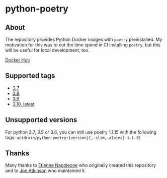 # python-poetry

## About

The repository provides Python Docker images with `poetry` preinstalled. My motivation for this was to cut the time spend in CI installing `poetry`, but this will be useful for local development, too.

[Docker Hub](https://hub.docker.com/r/acidrain/python-poetry/)

## Supported tags

* [3.7](https://github.com/mathieu-lemay/python-poetry/blob/master/3.7/Dockerfile)
* [3.8](https://github.com/mathieu-lemay/python-poetry/blob/master/3.8/Dockerfile)
* [3.9](https://github.com/mathieu-lemay/python-poetry/blob/master/3.9/Dockerfile)
* [3.10, latest](https://github.com/mathieu-lemay/python-poetry/blob/master/3.10/Dockerfile)

## Unsupported versions
For python 2.7, 3.5 or 3.6, you can still use poetry 1.1.15 with the following tags:
`acidrain/python-poetry:{version}{,-slim,-alpine}-1.1.15`

## Thanks

Many thanks to [Etienne Napoleone](https://github.com/etienne-napoleone) who originally created this repository
and to [Jon Atkinson](https://github.com/jonatkinson) who maintained it.

